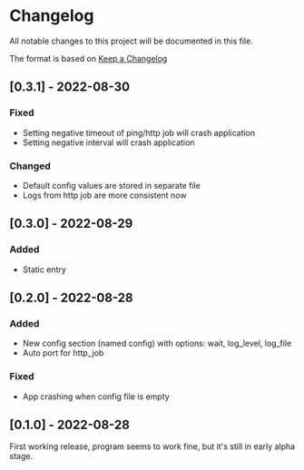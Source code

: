 # Changelog
All notable changes to this project will be documented in this file.

The format is based on [Keep a Changelog](https://keepachangelog.com/en/1.0.0/)
## [0.3.1] - 2022-08-30
### Fixed
- Setting negative timeout of ping/http job will crash application
- Setting negative interval will crash application

### Changed
- Default config values are stored in separate file  
- Logs from http job are more consistent now

## [0.3.0] - 2022-08-29
### Added
- Static entry

## [0.2.0] - 2022-08-28
### Added
- New config section (named config) with options: wait, log_level, log_file
- Auto port for http_job
### Fixed
- App crashing when config file is empty

## [0.1.0] - 2022-08-28
First working release, program seems to work fine, but it's still in early alpha stage.